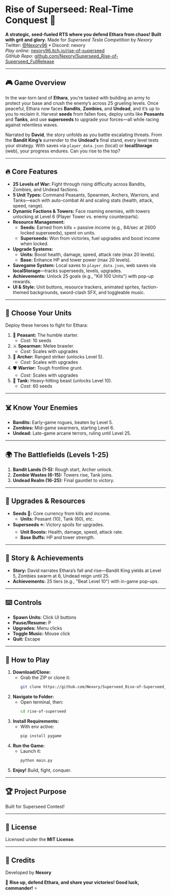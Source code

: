 # Rise of Superseed: Real-Time Conquest 🌱

**A strategic, seed-fueled RTS where you defend Ethara from chaos! Built with grit and glory.**
Made for *Superseed Tesla Competition* by *Nexory*  
Twitter: [@Nexory96](https://twitter.com/Nexory96) • Discord: nexory  
*Play online:* [nexory96.itch.io/rise-of-superseed](https://nexory96.itch.io/rise-of-superseed)  
*GitHub Repo:* [github.com/Nexory/Superseed_Rise-of-Superseed_FullRelease](https://github.com/Nexory/Superseed_Rise-of-Superseed_FullRelease)


---

## 🎮 Game Overview

In the war-torn land of **Ethara**, you’re tasked with building an army to protect your base and crush the enemy’s across 25 grueling levels. Once peaceful, Ethara now faces **Bandits**, **Zombies**, and **Undead**, and it’s up to you to reclaim it. Harvest **seeds** from fallen foes, deploy units like **Peasants** and **Tanks**, and use **superseeds** to upgrade your forces—all while racing against relentless waves.

Narrated by **David**, the story unfolds as you battle escalating threats. From the **Bandit King’s** surrender to the **Undead’s** final stand, every level tests your strategy. With saves via `player_data.json` (local) or **localStorage** (web), your progress endures. Can you rise to the top?

---

## 🔥 Core Features

*   **25 Levels of War:** Fight through rising difficulty across Bandits, Zombies, and Undead factions.
*   **5 Unit Types:** Command Peasants, Spearmen, Archers, Warriors, and Tanks—each with auto-combat AI and scaling stats (health, attack, speed, range).
*   **Dynamic Factions & Towers:** Face roaming enemies, with towers unlocking at Level 6 (Player Tower vs. enemy counterparts).
*   **Resource Management:**
    *   **Seeds:** Earned from kills + passive income (e.g., 84/sec at 2600 locked superseeds), spent on units.
    *   **Superseeds:** Won from victories, fuel upgrades and boost income when locked.
*   **Upgrade Systems:**
    *   **Units:** Boost health, damage, speed, attack rate (max 20 levels).
    *   **Base:** Enhance HP and tower power (max 20 levels).
*   **Savegame System:** Local saves to `player_data.json`, web saves via **localStorage**—tracks superseeds, levels, upgrades.
*   **Achievements:** Unlock 25 goals (e.g., "Kill 100 Units") with pop-up rewards.
*   **UI & Style:** Unit buttons, resource trackers, animated sprites, faction-themed backgrounds, sword-clash SFX, and toggleable music.

---

## 👾 Choose Your Units

Deploy these heroes to fight for Ethara:

1.  🌾 **Peasant:** The humble starter.  
    *   *Cost:* 10 seeds  
2.  ⚔️ **Spearman:** Melee brawler.  
    *   *Cost:* Scales with upgrades  
3.  🏹 **Archer:** Ranged striker (unlocks Level 5).  
    *   *Cost:* Scales with upgrades  
4.  🛡️ **Warrior:** Tough frontline grunt.  
    *   *Cost:* Scales with upgrades  
5.  💪 **Tank:** Heavy-hitting beast (unlocks Level 10).  
    *   *Cost:* 60 seeds  

---

## ☠️ Know Your Enemies

*   **Bandits:** Early-game rogues, beaten by Level 5.  
*   **Zombies:** Mid-game swarmers, starting Level 6.  
*   **Undead:** Late-game arcane terrors, ruling until Level 25.  

---

## 🌍 The Battlefields (Levels 1-25)

1.  **Bandit Lands (1-5):** Rough start, Archer unlock.  
2.  **Zombie Wastes (6-15):** Towers rise, Tank joins.  
3.  **Undead Realm (16-25):** Final gauntlet to victory.  

---

## 🛒 Upgrades & Resources

*   **Seeds 🌱:** Core currency from kills and income.  
    *   **Units:** Peasant (10), Tank (60), etc.  
*   **Superseeds ⭐:** Victory spoils for upgrades.  
    *   **Unit Boosts:** Health, damage, speed, attack rate.  
    *   **Base Buffs:** HP and tower strength.  

---

## 📖 Story & Achievements

*   **Story:** David narrates Ethara’s fall and rise—Bandit King yields at Level 5, Zombies swarm at 6, Undead reign until 25.  
*   **Achievements:** 25 tiers (e.g., "Beat Level 10") with in-game pop-ups.  

---

## ⌨️ Controls

*   **Spawn Units:** Click UI buttons  
*   **Pause/Resume:** P  
*   **Upgrades:** Menu clicks  
*   **Toggle Music:** Mouse click  
*   **Quit:** Escape  

---

## 🚀 How to Play

1.  **Download/Clone:**  
    *   Grab the ZIP or clone it:  
        ```bash
        git clone https://github.com/Nexory/Superseed_Rise-of-Superseed_FullRelease/
        ```
2.  **Navigate to Folder:**  
    *   Open terminal, then:  
        ```bash
        cd rise-of-superseed
        ```
3.  **Install Requirements:**  
    *   With env active:  
        ```bash
        pip install pygame
        ```
4.  **Run the Game:**  
    *   Launch it:  
        ```bash
        python main.py
        ```
5.  **Enjoy!** Build, fight, conquer.  

---

## 🏆 Project Purpose

Built for Superseed Contest!

---

## 📜 License

Licensed under the **MIT License**.

---

## 👥 Credits

Developed by **Nexory**  

🌱 **Rise up, defend Ethara, and share your victories! Good luck, commander!** ⭐  
